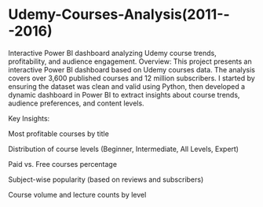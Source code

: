 # Udemy-Courses-Analysis(2011---2016)
Interactive Power BI dashboard analyzing Udemy course trends, profitability, and audience engagement.
Overview:
This project presents an interactive Power BI dashboard based on Udemy courses data. The analysis covers over 3,600 published courses and 12 million subscribers. I started by ensuring the dataset was clean and valid using Python, then developed a dynamic dashboard in Power BI to extract insights about course trends, audience preferences, and content levels.

Key Insights:

Most profitable courses by title

Distribution of course levels (Beginner, Intermediate, All Levels, Expert)

Paid vs. Free courses percentage

Subject-wise popularity (based on reviews and subscribers)

Course volume and lecture counts by level
